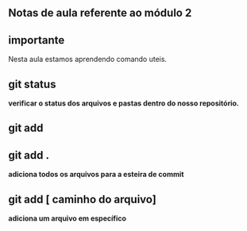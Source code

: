 ## Notas de aula referente ao módulo 2

## importante

Nesta aula estamos aprendendo comando uteis.

## git status 
**verificar o status dos arquivos e pastas dentro do nosso repositório.**

## git add

## git add .
**adiciona todos os arquivos para a esteira de commit**

## git add [ caminho do arquivo]

**adiciona um arquivo em específico**
